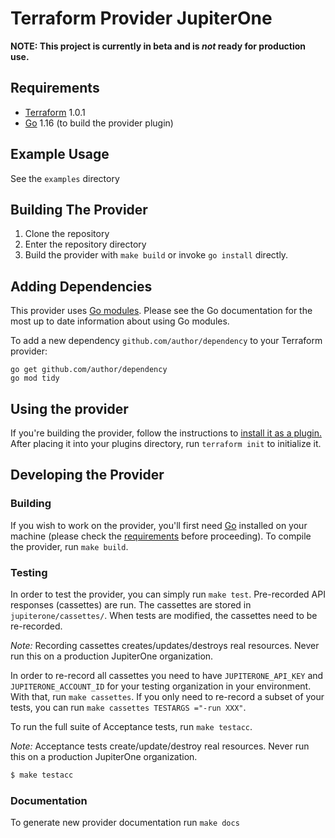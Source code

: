 # Terraform Provider JupiterOne

**NOTE: This project is currently in beta and is _not_ ready for production use.**

## Requirements

- [Terraform](https://www.terraform.io/downloads.html) 1.0.1
- [Go](https://golang.org/doc/install) 1.16 (to build the provider plugin)

## Example Usage

See the `examples` directory

## Building The Provider

1. Clone the repository
2. Enter the repository directory
3. Build the provider with `make build` or invoke `go install` directly.

## Adding Dependencies

This provider uses [Go modules](https://github.com/golang/go/wiki/Modules).
Please see the Go documentation for the most up to date information about using Go modules.

To add a new dependency `github.com/author/dependency` to your Terraform provider:

```
go get github.com/author/dependency
go mod tidy
```

## Using the provider

If you're building the provider, follow the instructions to [install it as a plugin.](https://www.terraform.io/docs/plugins/basics.html#installing-a-plugin) After placing it into your plugins directory, run `terraform init` to initialize it.

## Developing the Provider

### Building

If you wish to work on the provider, you'll first need [Go](http://www.golang.org) installed on your machine (please check the [requirements](https://github.com/jupiterone/terraform-provider-jupiterone#requirements) before proceeding). To compile the provider, run `make build`.

### Testing

In order to test the provider, you can simply run `make test`. Pre-recorded API responses
(cassettes) are run. The cassettes are stored in `jupiterone/cassettes/`.
When tests are modified, the cassettes need to be re-recorded.

_Note:_ Recording cassettes creates/updates/destroys real resources. Never run this on
a production JupiterOne organization.

In order to re-record all cassettes you need to have `JUPITERONE_API_KEY` and `JUPITERONE_ACCOUNT_ID`
for your testing organization in your environment. With that, run `make cassettes`.
If you only need to re-record a subset of your tests, you can run `make cassettes TESTARGS ="-run XXX"`.

To run the full suite of Acceptance tests, run `make testacc`.

_Note:_ Acceptance tests create/update/destroy real resources. Never run this on
a production JupiterOne organization.

```sh
$ make testacc
```

### Documentation

To generate new provider documentation run `make docs`
